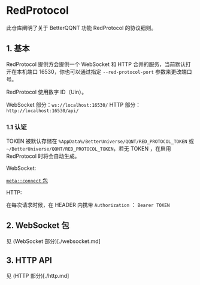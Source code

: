 # RedProtocol

此仓库阐明了关于 BetterQQNT 功能 RedProtocol 的协议细则。

## 1. 基本

RedProtocol 提供方会提供一个 WebSocket 和 HTTP 合并的服务，当前默认打开在本机端口 16530，你也可以通过指定 `--red-protocol-port` 参数来更改端口号。

RedProtocol 使用数字 ID（Uin）。

WebSocket 部分：`ws://localhost:16530/`
HTTP 部分：`http://localhost:16530/api/`

### 1.1 认证
TOKEN 被默认存储在 `%AppData%/BetterUniverse/QQNT/RED_PROTOCOL_TOKEN` 或 `~/BetterUniverse/QQNT/RED_PROTOCOL_TOKEN`，若无 TOKEN ，在启用 RedProtocol 时将会自动生成。

WebSocket:

  [`meta::connect` 包](https://github.com/BetterQQNT/RedProtocol/#metaconnect-%EF%B8%8F)
  
HTTP:

  在每次请求时候，在 HEADER 内携带 `Authorization` ： `Bearer TOKEN`
  

## 2. WebSocket 包

见 (WebSocket 部分)[./websocket.md]

## 3. HTTP API

见 (HTTP 部分)[./http.md]
